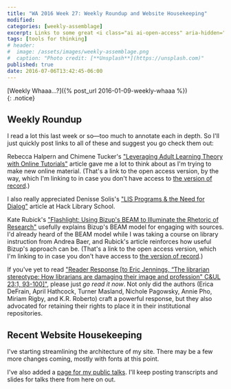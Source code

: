 ```yaml
---
title: "WA 2016 Week 27: Weekly Roundup and Website Housekeeping"
modified:
categories: [weekly-assemblage]
excerpt: Links to some great <i class="ai ai-open-access" aria-hidden="true"></i> articles I've read this last week, plus mentions of a few changes here on my site.
tags: [tools for thinking]
# header:
#  image: /assets/images/weekly-assemblage.png
#  caption: "Photo credit: [**Unsplash**](https://unsplash.com)"
published: true
date: 2016-07-06T13:42:45-06:00
---
```

  
[Weekly Whaaa…?]({% post_url 2016-01-09-weekly-whaaa %})  
{: .notice}  

## Weekly Roundup  

I read a lot this last week or so—too much to annotate each in depth. So I'll just quickly post links to all of these and suggest you go check them out:  

Rebecca Halpern and Chimene Tucker's ["Leveraging Adult Learning Theory with Online Tutorials"](http://pdxscholar.library.pdx.edu/liw_portland/Presentations/Publications/11/) <i class="ai ai-open-access" aria-hidden="true"></i> article gave me a lot to think about as I'm trying to make new online material. (That's a link to the open access version, by the way, which I'm linking to in case you don't have access to [the version of record](http://dx.doi.org/10.1108/RSR-10-2014-0042).)  

I also really appreciated Denisse Solis's ["LIS Programs & the Need for Dialog"](https://hacklibraryschool.com/2016/07/06/dialogue/) article at Hack Library School.   

Kate Rubick's ["Flashlight: Using Bizup's BEAM to Illuminate the Rhetoric of Research"](http://pdxscholar.library.pdx.edu/liw_portland/Presentations/Publications/3/) <i class="ai ai-open-access" aria-hidden="true"></i> usefully explains Bizup's BEAM model for engaging with sources. I'd already heard of the BEAM model while I was taking a course on library instruction from Andrea Baer, and Rubick's article reinforces how useful Bizup's approach can be. (That's a link to the open access version, which I'm linking to in case you don't have access to [the version of record](http://dx.doi.org/10.1108/RSR-10-2014-0047).)  

If you've yet to read ["Reader Response [to Eric Jennings, “The librarian stereotype: How librarians are damaging their image and profession" C&UL 23:1, 93-100]"](http://digitalcommons.unl.edu/libraryscience/339/), please just _go read it now_. Not only did the authors (Erica DeFrain, April Hathcock, Turner Masland, Nichole Pagowsky, Annie Pho, Miriam Rigby, and K.R. Roberto) craft a powerful response, but they also advocated for retaining their rights to place it in their institutional repositories.  

## Recent Website Housekeeping  

I've starting streamlining the architecture of my site. There may be a few more changes coming, mostly with fonts at this point.  

I've also added a [page for my public talks]({{site.url}}/talks/). I'll keep posting transcripts and slides for talks there from here on out.  